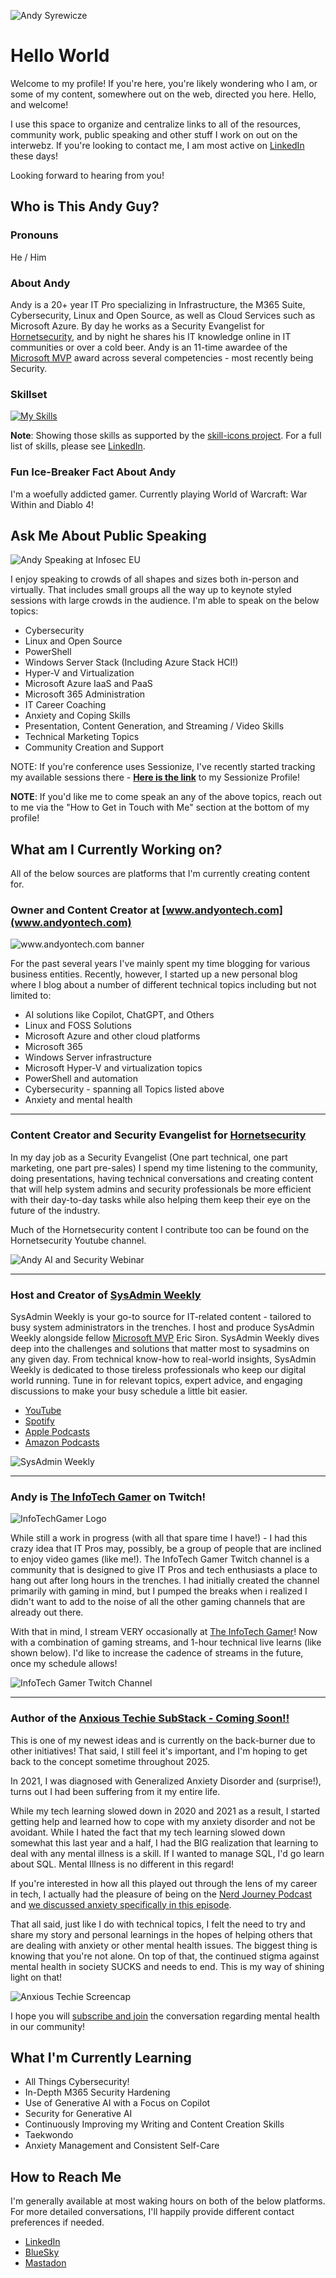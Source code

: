 ![Andy Syrewicze](AndyIgnitePhoto.png)

# Hello World

Welcome to my profile! If you're here, you're likely wondering who I am, or some of my content, somewhere out on the web, directed you here. Hello, and welcome!

I use this space to organize and centralize links to all of the resources, community work, public speaking and other stuff I work on out on the interwebz. If you're looking to contact me, I am most active on [LinkedIn](https://www.linkedin.com/in/asyrewicze) these days!

Looking forward to hearing from you!

## Who is This Andy Guy?

### Pronouns

He / Him

### About Andy

Andy is a 20+ year IT Pro specializing in Infrastructure, the M365 Suite, Cybersecurity, Linux and Open Source, as well as Cloud Services such as Microsoft Azure. By day he works as a Security Evangelist for [Hornetsecurity](https://www.hornetsecurity.com), and by night he shares his IT knowledge online in IT communities or over a cold beer. Andy is an 11-time awardee of the [Microsoft MVP](https://mvp.microsoft.com/en-us/PublicProfile/5000844?fullName=Andy%20Syrewicze) award across several competencies - most recently being Security.

### Skillset

[![My Skills](https://skillicons.dev/icons?i=apple,arch,azure,bash,bitbucket,debian,discord,docker,fediverse,git,githubactions,gitlab,gmail,ai,kali,linkedin,linux,md,mastodon,mint,powershell,raspberrypi,ubuntu,vim,vscode,windows,wordpress&theme=light)](https://skillicons.dev)

**Note**: Showing those skills as supported by the [skill-icons project](https://github.com/tandpfun/skill-icons). For a full list of skills, please see [LinkedIn](https://www.linkedin.com/in/asyrewicze).

### Fun Ice-Breaker Fact About Andy

I'm a woefully addicted gamer. Currently playing World of Warcraft: War Within and Diablo 4!

## Ask Me About Public Speaking

![Andy Speaking at Infosec EU](AndyInfosecEU.png)

I enjoy speaking to crowds of all shapes and sizes both in-person and virtually. That includes small groups all the way up to keynote styled sessions with large crowds in the audience. I'm able to speak on the below topics:

- Cybersecurity
- Linux and Open Source
- PowerShell
- Windows Server Stack (Including Azure Stack HCI!)
- Hyper-V and Virtualization
- Microsoft Azure IaaS and PaaS
- Microsoft 365 Administration
- IT Career Coaching
- Anxiety and Coping Skills
- Presentation, Content Generation, and Streaming / Video Skills
- Technical Marketing Topics
- Community Creation and Support

NOTE: If you're conference uses Sessionize, I've recently started tracking my available sessions there - [**Here is the link**](https://sessionize.com/andy-syrewicze/) to my Sessionize Profile!

**NOTE**: If you'd like me to come speak an any of the above topics, reach out to me via the "How to Get in Touch with Me" section at the bottom of my profile!

## What am I Currently Working on?

All of the below sources are platforms that I'm currently creating content for.

### Owner and Content Creator at [www.andyontech.com](www.andyontech.com)

![www.andyontech.com banner](AOS_Banner.jpeg)

For the past several years I've mainly spent my time blogging for various business entities. Recently, however, I started up a new personal blog where I blog about a number of different technical topics including but not limited to:

- AI solutions like Copilot, ChatGPT, and Others
- Linux and FOSS Solutions
- Microsoft Azure and other cloud platforms
- Microsoft 365
- Windows Server infrastructure
- Microsoft Hyper-V and virtualization topics
- PowerShell and automation
- Cybersecurity - spanning all Topics listed above
- Anxiety and mental health

---

### Content Creator and Security Evangelist for [Hornetsecurity](https://www.hornetsecurity.com)

In my day job as a Security Evangelist (One part technical, one part marketing, one part pre-sales) I spend my time listening to the community, doing presentations, having technical conversations and creating content that will help system admins and security professionals be more efficient with their day-to-day tasks while also helping them keep their eye on the future of the industry.

Much of the Hornetsecurity content I contribute too can be found on the Hornetsecurity Youtube channel.

![Andy AI and Security Webinar](AndyWebinarImage.png)

---

### Host and Creator of [SysAdmin Weekly](https://www.youtube.com/playlist?list=PLYqZ6xOvh8y-PlYRoY7-RXH55t7GZFZ3q)

SysAdmin Weekly is your go-to source for IT-related content - tailored to busy system administrators in the trenches. I host and produce SysAdmin Weekly alongside fellow [Microsoft MVP](https://mvp.microsoft.com) Eric Siron. SysAdmin Weekly dives deep into the challenges and solutions that matter most to sysadmins on any given day. From technical know-how to real-world insights, SysAdmin Weekly is dedicated to those tireless professionals who keep our digital world running. Tune in for relevant topics, expert advice, and engaging discussions to make your busy schedule a little bit easier.

- [YouTube](https://www.youtube.com/playlist?list=PLYqZ6xOvh8y-PlYRoY7-RXH55t7GZFZ3q)
- [Spotify](https://open.spotify.com/show/3UzdVVq17ZBCQSPr6Sx7cR)
- [Apple Podcasts](https://podcasts.apple.com/us/podcast/sysadmin-weekly/id1809209683)
- [Amazon Podcasts](https://music.amazon.com/podcasts/d412b1d3-a641-44fb-ab58-b55b82139b96/sysadmin-weekly)

![SysAdmin Weekly](SysAdminWeeklyYouTubeBanner.png)

---

### Andy is [The InfoTech Gamer](https://www.twitch.tv/theinfotechgamer) on Twitch!

![InfoTechGamer Logo](TwitchChannelLogo.png)

While still a work in progress (with all that spare time I have!) - I had this crazy idea that IT Pros may, possibly, be a group of people that are inclined to enjoy video games (like me!). The InfoTech Gamer Twitch channel is a community that is designed to give IT Pros and tech enthusiasts a place to hang out after long hours in the trenches. I had initially created the channel primarily with gaming in mind, but I pumped the breaks when i realized I didn't want to add to the noise of all the other gaming channels that are already out there.

With that in mind, I stream VERY occasionally at [The InfoTech Gamer](https://www.twitch.tv/theinfotechgamer)! Now with a combination of gaming streams, and 1-hour technical live learns (like shown below). I'd like to increase the cadence of streams in the future, once my schedule allows!

![InfoTech Gamer Twitch Channel](TwitchChannelGraphics.png)

---

### Author of the [Anxious Techie SubStack - Coming Soon!!](https://anxioustechy.substack.com)

This is one of my newest ideas and is currently on the back-burner due to other initiatives! That said, I still feel it's important, and I'm hoping to get back to the concept sometime throughout 2025.

In 2021, I was diagnosed with Generalized Anxiety Disorder and (surprise!), turns out I had been suffering from it my entire life.

While my tech learning slowed down in 2020 and 2021 as a result, I started getting help and learned how to cope with my anxiety disorder and not be avoidant. While I hated the fact that my tech learning slowed down somewhat this last year and a half, I had the BIG realization that learning to deal with any mental illness is a skill. If I wanted to manage SQL, I'd go learn about SQL. Mental Illness is no different in this regard!

If you're interested in how all this played out through the lens of my career in tech, I actually had the pleasure of being on the [Nerd Journey Podcast](https://nerd-journey.com) and [we discussed anxiety specifically in this episode](https://nerd-journey.com/anxious-living-worry-and-hope-with-andy-syrewicze-3-3/).

That all said, just like I do with technical topics, I felt the need to try and share my story and personal learnings in the hopes of helping others that are dealing with anxiety or other mental health issues. The biggest thing is knowing that you're not alone. On top of that, the continued stigma against mental health in society SUCKS and needs to end. This is my way of shining light on that!

![Anxious Techie Screencap](anxioustechyscreencap.png)

I hope you will [subscribe and join](https://anxioustechie.substack.com) the conversation regarding mental health in our community!

## What I'm Currently Learning

- All Things Cybersecurity!
- In-Depth M365 Security Hardening
- Use of Generative AI with a Focus on Copilot
- Security for Generative AI
- Continuously Improving my Writing and Content Creation Skills
- Taekwondo
- Anxiety Management and Consistent Self-Care

## How to Reach Me

I'm generally available at most waking hours on both of the below platforms. For more detailed conversations, I'll happily provide different contact preferences if needed.

- [LinkedIn](https://www.linkedin.com/in/asyrewicze)
- [BlueSky](https://bsky.app/profile/andysandwich.bsky.social)
- [Mastadon](https://infosec.exchange/@andysandwich)

<!--
**asyrewicze/asyrewicze** is a ✨ _special_ ✨ repository because its `README.md` (this file) appears on your GitHub profile.

Here are some ideas to get you started:

- 🔭 I’m currently working on ...
- 🌱 I’m currently learning ...
- 👯 I’m looking to collaborate on ...
- 🤔 I’m looking for help with ...
- 💬 Ask me about ...
- 📫 How to reach me: ...
- 😄 Pronouns: ...
- ⚡ Fun fact: ...
-->
